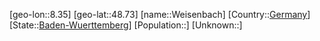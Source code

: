 ﻿---
location: [48.73,8.35]
type: City
tags:
- geo/City


SpocWebEntityId: 35510
isDeleted: false
confidential: public

---
[geo-lon::8.35]
[geo-lat::48.73]
[name::Weisenbach]
[Country::[Germany](geo/Continent/Europe/Germany.md)]
[State::[Baden-Wuerttemberg](geo/Continent/Europe/Germany/Baden-Wuerttemberg.md)]
[Population::]
[Unknown::]

